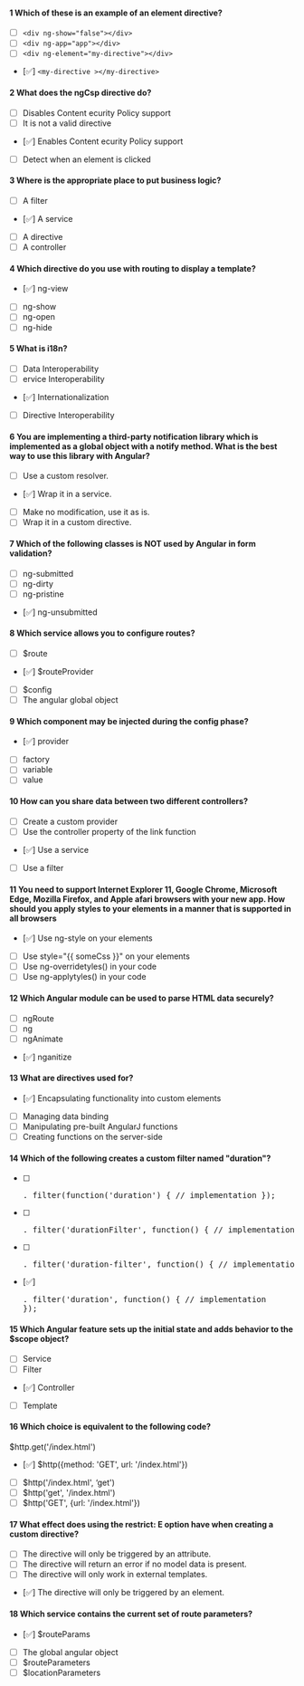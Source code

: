 #### 1 Which of these is an example of an element directive?

- [ ] `<div ng-show="false"></div>`
- [ ] `<div ng-app="app"></div>`
- [ ] `<div ng-element="my-directive"></div>`
- [✅] `<my-directive ></my-directive>`

#### 2 What does the ngCsp directive do?

- [ ] Disables Content ecurity Policy support
- [ ] It is not a valid directive
- [✅] Enables Content ecurity Policy support
- [ ] Detect when an element is clicked

#### 3 Where is the appropriate place to put business logic?

- [ ] A filter
- [✅] A service
- [ ] A directive
- [ ] A controller

#### 4 Which directive do you use with routing to display a template?

- [✅] ng-view
- [ ] ng-show
- [ ] ng-open
- [ ] ng-hide

#### 5 What is i18n?

- [ ] Data Interoperability
- [ ] ervice Interoperability
- [✅] Internationalization
- [ ] Directive Interoperability

#### 6 You are implementing a third-party notification library which is implemented as a global object with a notify method. What is the best way to use this library with Angular?

- [ ] Use a custom resolver.
- [✅] Wrap it in a service.
- [ ] Make no modification, use it as is.
- [ ] Wrap it in a custom directive.

#### 7 Which of the following classes is NOT used by Angular in form validation?

- [ ] ng-submitted
- [ ] ng-dirty
- [ ] ng-pristine
- [✅] ng-unsubmitted

#### 8 Which service allows you to configure routes?

- [ ] $route
- [✅] $routeProvider
- [ ] $config
- [ ] The angular global object

#### 9 Which component may be injected during the config phase?

- [✅] provider
- [ ] factory
- [ ] variable
- [ ] value

#### 10 How can you share data between two different controllers?

- [ ] Create a custom provider
- [ ] Use the controller property of the link function
- [✅] Use a service
- [ ] Use a filter

#### 11 You need to support Internet Explorer 11, Google Chrome, Microsoft Edge, Mozilla Firefox, and Apple afari browsers with your new app. How should you apply styles to your elements in a manner that is supported in all browsers

- [✅] Use ng-style on your elements
- [ ] Use style="{{ someCss }}" on your elements
- [ ] Use ng-overridetyles() in your code
- [ ] Use ng-applytyles() in your code

#### 12 Which Angular module can be used to parse HTML data securely?

- [ ] ngRoute
- [ ] ng
- [ ] ngAnimate
- [✅] nganitize

#### 13 What are directives used for?

- [✅] Encapsulating functionality into custom elements
- [ ] Managing data binding
- [ ] Manipulating pre-built AngularJ functions
- [ ] Creating functions on the server-side

#### 14 Which of the following creates a custom filter named "duration"?

- [ ] <pre>. filter(function('duration') { // implementation });
- [ ] <pre>. filter('durationFilter', function() { // implementation });
- [ ] <pre>. filter('duration-filter', function() { // implementation });
- [✅] <pre>. filter('duration', function() { // implementation });

#### 15 Which Angular feature sets up the initial state and adds behavior to the $scope object?

- [ ] Service
- [ ] Filter
- [✅] Controller
- [ ] Template

#### 16 Which choice is equivalent to the following code?

$http.get('/index.html')

- [✅] $http({method: 'GET', url: '/index.html'})
- [ ] $http('/index.html', ‘get')
- [ ] $http('get', '/index.html')
- [ ] $http('GET', {url: '/index.html'})

#### 17 What effect does using the restrict: E option have when creating a custom directive?

- [ ] The directive will only be triggered by an attribute.
- [ ] The directive will return an error if no model data is present.
- [ ] The directive will only work in external templates.
- [✅] The directive will only be triggered by an element.

#### 18 Which service contains the current set of route parameters?

- [✅] $routeParams
- [ ] The global angular object
- [ ] $routeParameters
- [ ] $locationParameters
